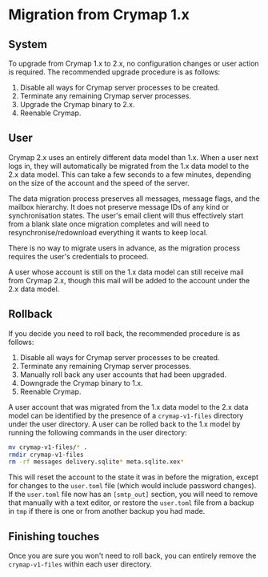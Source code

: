 # Migration from Crymap 1.x

## System

To upgrade from Crymap 1.x to 2.x, no configuration changes or user action is
required. The recommended upgrade procedure is as follows:

1. Disable all ways for Crymap server processes to be created.
2. Terminate any remaining Crymap server processes.
3. Upgrade the Crymap binary to 2.x.
4. Reenable Crymap.

## User

Crymap 2.x uses an entirely different data model than 1.x. When a user next
logs in, they will automatically be migrated from the 1.x data model to the 2.x
data model. This can take a few seconds to a few minutes, depending on the size
of the account and the speed of the server.

The data migration process preserves all messages, message flags, and the
mailbox hierarchy. It does not preserve message IDs of any kind or
synchronisation states. The user's email client will thus effectively start
from a blank slate once migration completes and will need to
resynchronise/redownload everything it wants to keep local.

There is no way to migrate users in advance, as the migration process requires
the user's credentials to proceed.

A user whose account is still on the 1.x data model can still receive mail from
Crymap 2.x, though this mail will be added to the account under the 2.x data
model.

## Rollback

If you decide you need to roll back, the recommended procedure is as follows:

1. Disable all ways for Crymap server processes to be created.
2. Terminate any remaining Crymap server processes.
3. Manually roll back any user accounts that had been upgraded.
4. Downgrade the Crymap binary to 1.x.
5. Reenable Crymap.

A user account that was migrated from the 1.x data model to the 2.x data model
can be identified by the presence of a `crymap-v1-files` directory under the
user directory. A user can be rolled back to the 1.x model by running the
following commands in the user directory:

```sh
mv crymap-v1-files/* .
rmdir crymap-v1-files
rm -rf messages delivery.sqlite* meta.sqlite.xex*
```

This will reset the account to the state it was in before the migration, except
for changes to the `user.toml` file (which would include password changes). If
the `user.toml` file now has an `[smtp_out]` section, you will need to remove
that manually with a text editor, or restore the `user.toml` file from a backup
in `tmp` if there is one or from another backup you had made.

## Finishing touches

Once you are sure you won't need to roll back, you can entirely remove the
`crymap-v1-files` within each user directory.
